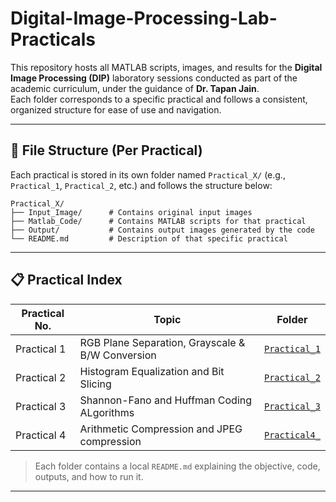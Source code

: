 # Digital-Image-Processing-Lab-Practicals




This repository hosts all MATLAB scripts, images, and results for the **Digital Image Processing (DIP)** laboratory sessions conducted as part of the academic curriculum, under the guidance of **Dr. Tapan Jain**.  
Each folder corresponds to a specific practical and follows a consistent, organized structure for ease of use and navigation.

---

## 📂 File Structure (Per Practical)

Each practical is stored in its own folder named `Practical_X/` (e.g., `Practical_1`, `Practical_2`, etc.) and follows the structure below:

```text
Practical_X/
├── Input_Image/      # Contains original input images
├── Matlab_Code/      # Contains MATLAB scripts for that practical
├── Output/           # Contains output images generated by the code
└── README.md         # Description of that specific practical

```
---

## 📋 Practical Index

| Practical No. | Topic                                             | Folder                         |
|---------------|---------------------------------------------------|--------------------------------|
| Practical 1   | RGB Plane Separation, Grayscale & B/W Conversion  | [`Practical_1`](./Practical_1) |
| Practical 2   | Histogram Equalization and Bit Slicing            | [`Practical_2`](./Practical_2) |
| Practical 3   | Shannon-Fano and Huffman Coding ALgorithms        | [`Practical_3`](./Practical_3) |
| Practical 4   | Arithmetic Compression and JPEG compression       | [`Practical4_`](./Practical_4) |


> Each folder contains a local `README.md` explaining the objective, code, outputs, and how to run it.

---


